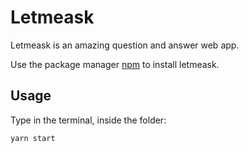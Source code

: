 # Letmeask 

Letmeask is an amazing question and answer web app.


Use the package manager [npm](https://www.npmjs.com) to install letmeask.


## Usage

Type in the terminal, inside the folder:

```bash 
yarn start
```
